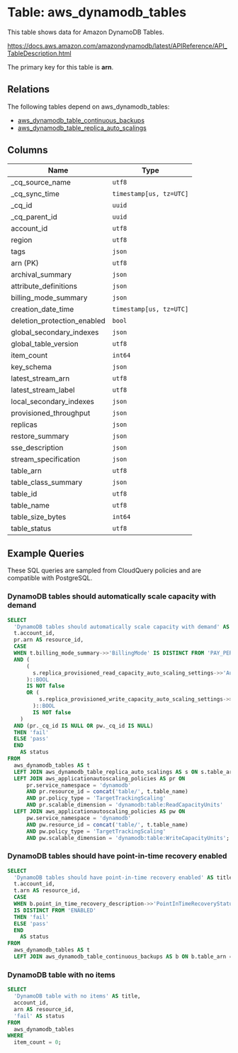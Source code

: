 # Table: aws_dynamodb_tables

This table shows data for Amazon DynamoDB Tables.

https://docs.aws.amazon.com/amazondynamodb/latest/APIReference/API_TableDescription.html

The primary key for this table is **arn**.

## Relations

The following tables depend on aws_dynamodb_tables:
  - [aws_dynamodb_table_continuous_backups](aws_dynamodb_table_continuous_backups)
  - [aws_dynamodb_table_replica_auto_scalings](aws_dynamodb_table_replica_auto_scalings)

## Columns

| Name          | Type          |
| ------------- | ------------- |
|_cq_source_name|`utf8`|
|_cq_sync_time|`timestamp[us, tz=UTC]`|
|_cq_id|`uuid`|
|_cq_parent_id|`uuid`|
|account_id|`utf8`|
|region|`utf8`|
|tags|`json`|
|arn (PK)|`utf8`|
|archival_summary|`json`|
|attribute_definitions|`json`|
|billing_mode_summary|`json`|
|creation_date_time|`timestamp[us, tz=UTC]`|
|deletion_protection_enabled|`bool`|
|global_secondary_indexes|`json`|
|global_table_version|`utf8`|
|item_count|`int64`|
|key_schema|`json`|
|latest_stream_arn|`utf8`|
|latest_stream_label|`utf8`|
|local_secondary_indexes|`json`|
|provisioned_throughput|`json`|
|replicas|`json`|
|restore_summary|`json`|
|sse_description|`json`|
|stream_specification|`json`|
|table_arn|`utf8`|
|table_class_summary|`json`|
|table_id|`utf8`|
|table_name|`utf8`|
|table_size_bytes|`int64`|
|table_status|`utf8`|

## Example Queries

These SQL queries are sampled from CloudQuery policies and are compatible with PostgreSQL.

### DynamoDB tables should automatically scale capacity with demand

```sql
SELECT
  'DynamoDB tables should automatically scale capacity with demand' AS title,
  t.account_id,
  pr.arn AS resource_id,
  CASE
  WHEN t.billing_mode_summary->>'BillingMode' IS DISTINCT FROM 'PAY_PER_REQUEST'
  AND (
      (
        s.replica_provisioned_read_capacity_auto_scaling_settings->>'AutoScalingDisabled'
      )::BOOL
      IS NOT false
      OR (
          s.replica_provisioned_write_capacity_auto_scaling_settings->>'AutoScalingDisabled'
        )::BOOL
        IS NOT false
    )
  AND (pr._cq_id IS NULL OR pw._cq_id IS NULL)
  THEN 'fail'
  ELSE 'pass'
  END
    AS status
FROM
  aws_dynamodb_tables AS t
  LEFT JOIN aws_dynamodb_table_replica_auto_scalings AS s ON s.table_arn = t.arn
  LEFT JOIN aws_applicationautoscaling_policies AS pr ON
      pr.service_namespace = 'dynamodb'
      AND pr.resource_id = concat('table/', t.table_name)
      AND pr.policy_type = 'TargetTrackingScaling'
      AND pr.scalable_dimension = 'dynamodb:table:ReadCapacityUnits'
  LEFT JOIN aws_applicationautoscaling_policies AS pw ON
      pw.service_namespace = 'dynamodb'
      AND pw.resource_id = concat('table/', t.table_name)
      AND pw.policy_type = 'TargetTrackingScaling'
      AND pw.scalable_dimension = 'dynamodb:table:WriteCapacityUnits';
```

### DynamoDB tables should have point-in-time recovery enabled

```sql
SELECT
  'DynamoDB tables should have point-in-time recovery enabled' AS title,
  t.account_id,
  t.arn AS resource_id,
  CASE
  WHEN b.point_in_time_recovery_description->>'PointInTimeRecoveryStatus'
  IS DISTINCT FROM 'ENABLED'
  THEN 'fail'
  ELSE 'pass'
  END
    AS status
FROM
  aws_dynamodb_tables AS t
  LEFT JOIN aws_dynamodb_table_continuous_backups AS b ON b.table_arn = t.arn;
```

### DynamoDB table with no items

```sql
SELECT
  'DynamoDB table with no items' AS title,
  account_id,
  arn AS resource_id,
  'fail' AS status
FROM
  aws_dynamodb_tables
WHERE
  item_count = 0;
```


